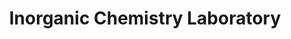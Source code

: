 ---
title: "Inorganic Chemistry Laboratory"
draft: false

# page title background image
bg_image: "images/banner/bg1.jpg"

# meta description ~100 letters in Japanese
description : "Elucidation of functions on porous materials and development of new porous materials"

# Research image
image: "images/research/research-6.jpg"

# interest

# taxonomy
la_categories: "Material Chemistry" # 分子化学 | 物質化学 | 反応化学
keywords: ["Nanospace", "Adsorption", "Catalyst"]
faculties:
  kongo : Prof. Rikishi KONGO
  kongo : Prof. Rikishi KONGO

# contact info
contact:
- icon: ti-email
  link: mailto:ohkubo@okayama-u.ac.jp
  name: ohkubo@okayama-u.ac.jp
- icon: ti-mobile
  link: tel:086-251-7843
  name: 086-251-7843
- icon: ti-mobile
  link: tel:086-251-7843
  name: 086-251-7843


- name : "無機化学研究室"
  icon : "ti-world" # icon pack : https://themify.me/themify-icons
  link : "http://chem.okayama-u.ac.jp/~inorganic/index.html"

- name : "3-1-1 Tsushima-Naka, Kita Ward, Okayama City, Okayama 700-8530"
  icon : "ti-location-pin" # icon pack : https://themify.me/themify-icons
  link : "#"

# type
type: "laboratory"
---